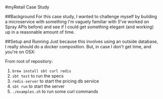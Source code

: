 #myRetail Case Study

##Background
For this case study, I wanted to challenge myself by building a microservice with something I'm vaguely familiar with (I've worked on Spray APIs before) and see if I could get something elegant (and working) up in a reasonable amount of time.

##Setup and Running
Just because this involves using an outside database, I really should do a docker composition.  But, in case I don't get time, and you're on OSX:

From root of repository:
1. `brew install sbt curl redis`
2. `sbt test` to run the specs
3. `redis-server` to start the pricing db service
4. `sbt run` to start the server
5. `./examples.sh` to run some curl commands
